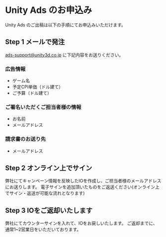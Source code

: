 # Unity Ads のお申込み

Unity Ads のご出稿は以下の手順にてお申込みいただけます。

## Step 1 メールで発注 

ads-support@unity3d.co.jp に下記内容をお送りください。

### 広告情報
- ゲーム名
- 予定CPI単価（ドル建て）
- ご予算（ドル建て）

### ご署名いただくご担当者様の情報
- お名前
- メールアドレス

### 請求書のお送り先
- メールアドレス

## Step 2 オンライン上でサイン
弊社にてキャンペーン情報を反映したIOを作成し、ご担当者様のメールアドレスにお送りします。
電子サインを追加頂いたものをご返送ください(オンライン上でサイン・返送が可能な流れとなります)

## Step 3 IOをご返却いたします
弊社にてカウンターサインを入れて、IOをお戻しいたします。
ご返却までに、通常1~2営業日をいただいております。